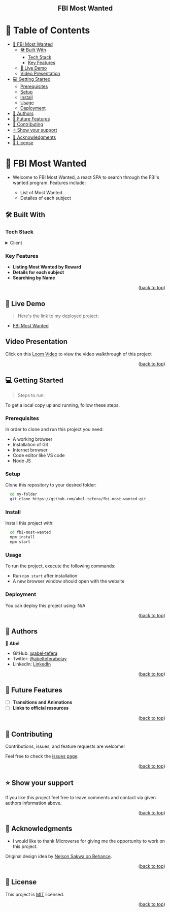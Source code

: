 <div align="center">
 
  <h2><b>FBI Most Wanted</b></h2>

</div>

<!-- TABLE OF CONTENTS -->

# 📗 Table of Contents

- [📖 FBI Most Wanted](#about-project)
  - [🛠 Built With ](#-built-with-)
    - [Tech Stack ](#tech-stack-)
    - [Key Features ](#key-features-)
  - [🚀 Live Demo](#live-demo)
  - [Video Presentation](#video-presentation)
- [💻 Getting Started ](#-getting-started-)
  - [Prerequisites](#prerequisites)
  - [Setup](#setup)
  - [Install](#install)
  - [Usage](#usage)
  - [Deployment](#triangular_flag_on_post-deployment)
- [👥 Authors ](#-authors-)
- [🔭 Future Features ](#-future-features-)
- [🤝 Contributing ](#-contributing-)
- [⭐️ Show your support ](#️-show-your-support-)
- [🙏 Acknowledgments ](#-acknowledgments-)
- [📝 License ](#-license-)

<!-- PROJECT DESCRIPTION -->

# 📖 FBI Most Wanted <a name="about-project"></a>

- Welcome to FBI Most Wanted, a react SPA to search through the FBI's wanted program. Features include:

  - List of Most Wanted
  - Detailes of each subject

## 🛠 Built With <a name="built-with"></a>

### Tech Stack <a name="tech-stack"></a>

<details>
  <summary>Client</summary>
  <ul>
    <li>React JS</li>
    <li>Redux</li>
    <li>Tailwind CSS</li>
</details>

<!-- Features -->

### Key Features <a name="key-features"></a>

- **Listing Most Wanted by Reward**
- **Details for each subject**
- **Searching by Name**


<p align="right">(<a href="#readme-top">back to top</a>)</p>

## 🚀 Live Demo <a name="live-demo"></a>

> Here's the link to my deployed project:

- [FBI Most Wanted](https://fbi-most-wanted.abeltb.xyz/)

## Video Presentation <a name="video-presentation"></a>

Click on this [Loom Video](https://www.loom.com/share/451fa2055f8a407397b58c3c4d9b47b7) to view the video walkthrough of this project

<p align="right">(<a href="#readme-top">back to top</a>)</p>

## 💻 Getting Started <a name="getting-started"></a>

> Steps to run:

To get a local copy up and running, follow these steps.

### Prerequisites

In order to clone and run this project you need:

- A working browser
- Installation of Git
- Internet browser
- Code editor like VS code
- Node JS

### Setup

Clone this repository to your desired folder:

```sh
  cd my-folder
  git clone https://github.com/abel-tefera/fbi-most-wanted.git
```

### Install

Install this project with:

```sh
  cd fbi-most-wanted
  npm install
  npm start
```

### Usage

To run the project, execute the following commands:

- Run `npm start` after installation
- A new browser window should open with the website

### Deployment

You can deploy this project using: N/A

<p align="right">(<a href="#readme-top">back to top</a>)</p>

<!-- AUTHORS -->

## 👥 Authors <a name="authors"></a>

👤 **Abel**

- GitHub: [@abel-tefera](https://github.com/abel-tefera)
- Twitter: [@abelteferabelay](https://twitter.com/abelteferabelay)
- LinkedIn: [LinkedIn](https://linkedin.com/in/abel-t-belay)

<p align="right">(<a href="#readme-top">back to top</a>)</p>

## 🔭 Future Features <a name="future-features"></a>

- [ ] **Transitions and Animations**
- [ ] **Links to official resources**

<p align="right">(<a href="#readme-top">back to top</a>)</p>

## 🤝 Contributing <a name="contributing"></a>

Contributions, issues, and feature requests are welcome!

Feel free to check the [issues page](../../issues/).

<p align="right">(<a href="#readme-top">back to top</a>)</p>

## ⭐️ Show your support <a name="support"></a>

If you like this project feel free to leave comments and contact via given authors information above.

<p align="right">(<a href="#readme-top">back to top</a>)</p>

## 🙏 Acknowledgments <a name="acknowledgements"></a>

- I would like to thank Microverse for giving me the opportunity to work on this project.

Original design idea by [Nelson Sakwa on Behance](https://www.behance.net/gallery/31579789/Ballhead-App-(Free-PSDs)).

<p align="right">(<a href="#readme-top">back to top</a>)</p>

## 📝 License <a name="license"></a>

This project is [MIT](./LICENSE) licensed.

<p align="right">(<a href="#readme-top">back to top</a>)</p>
